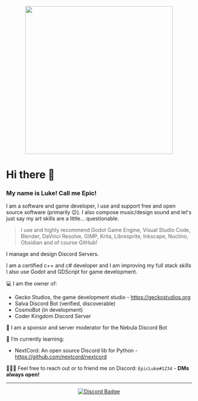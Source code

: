 <div id="header" align="center">
  <img src="https://media.giphy.com/media/ule4vhcY1xEKQ/giphy.gif" width="400"/>
</div>


# Hi there 👋
### My name is Luke! Call me Epic!


I am a software and game developer, I use and support free and open source software (primarily 😉).
I also compose music/design sound and let's just say my art skills are a little... questionable.


> I use and highly recommend Godot Game Engine, Visual Studio Code, Blender, DaVinci Resolve,
GIMP, Krita, Libresprite, Inkscape, Nuclino, Obsidian and of course GitHub!


I manage and design Discord Servers.

I am a certified c++ and c# developer and I am improving my full stack skills I also use Godot and GDScript for game development.


💻 I am the owner of:
 - Gecko Studios, the game development studio - https://geckostudios.org
 - Salva Discord Bot (verified, discoverable)
 - CosmoBot (in development)
 - Coder Kingdom Discord Server

🤖 I am a sponsor and server moderator for the Nebula Discord Bot

🌱 I’m currently learning:
  - NextCord: An open source Discord lib for Python - https://github.com/nextcord/nextcord

🧑‍🤝‍🧑 Feel free to reach out or to friend me on Discord: `EpicLuke#1234` - __DMs always open!__


---


<div id="badges" align="center">
  <a href="https://discordapp.com/users/1058287634402783294">
    <img src="https://img.shields.io/badge/Discord-blue?style=for-the-badge&logo=discord&logoColor=white" alt="Discord Badge"/>
  </a>
</div>
